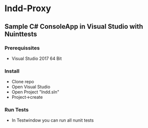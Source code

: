 # Indd-Proxy
## Sample C# ConsoleApp in Visual Studio with Nuinttests

### Prerequissites
- Visual Studio 2017 64 Bit

### Install
- Clone repo
- Open Visual Studio
- Open Project "Indd.sln"
- Project->create
 
### Run Tests
- In Testwindow you can run all nunit tests

